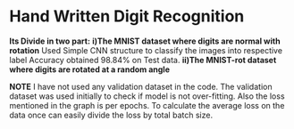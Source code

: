 # Hand Written Digit Recognition
**Its Divide in two part:**
**i)The MNIST dataset where digits are normal with rotation**
Used Simple CNN structure to classify the images into respective label
Accuracy obtained 98.84% on Test data.
**ii)The MNIST-rot dataset where digits are rotated at a random angle**


**NOTE** I have not used any validation dataset in the code. The validation dataset was used initially to check if model is not over-fitting.
Also the loss mentioned in the graph is per epochs. To calculate the average loss on the data once can easily divide the loss by total batch size.
